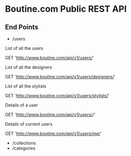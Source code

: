# Boutine.com Public REST API

## End Points

* /users


List of all the users

  GET 'http://www.boutine.com/api/v1/users/'



List of all the designers

  GET 'http://www.boutine.com/api/v1/users/designers/'



List of all the stylists

  GET 'http://www.boutine.com/api/v1/users/stylists/'



Details of a user

  GET 'http://www.boutine.com/api/v1/users/<ID>/'



Details of current users

  GET 'http://www.boutine.com/api/v1/users/me/'



* /collections
* /categories
